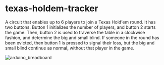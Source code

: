 # texas-holdem-tracker
A circuit that enables up to 6 players to join a Texas Hold'em round. 
It has two buttons. Button 1 initializes the number of players, and button 2 starts the game.
Then, button 2 is used to traverse the table in a clockwise fashion, and determine the big and small blind.
If someone in the round has been evicted, then button 1 is pressed to signal their loss, but the big and small blind continue as normal, without that player in the game. 

![arduino_breadboard](https://github.com/geitanksha/texas-holdem-tracker/assets/93052774/f3c34eaa-5c1f-479b-b8e4-20a4ff245dfe)
